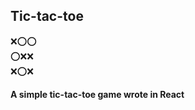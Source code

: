 ## Tic-tac-toe 
:x::o::o:<br/>
:o::x::x:<br/>
:x::o::x:<br/>

**A simple tic-tac-toe game wrote in React**
